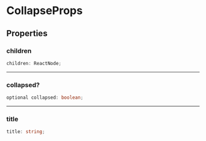 # CollapseProps

## Properties

### children

```ts
children: ReactNode;
```

---

### collapsed?

```ts
optional collapsed: boolean;
```

---

### title

```ts
title: string;
```
